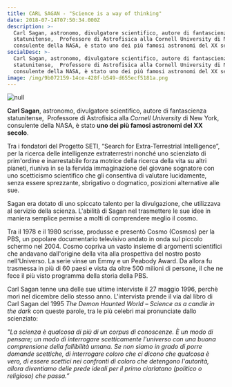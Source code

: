 ```yaml
---
title: CARL SAGAN - "Science is a way of thinking"
date: 2018-07-14T07:50:34.000Z
description: >-
  Carl Sagan, astronomo, divulgatore scientifico, autore di fantascienza
  statunitense,  Professore di Astrofisica alla Cornell University di New York,
  consulente della NASA, è stato uno dei più famosi astronomi del XX secolo.
socialDesc: >-
  Carl Sagan, astronomo, divulgatore scientifico, autore di fantascienza
  statunitense,  Professore di Astrofisica alla Cornell University di New York,
  consulente della NASA, è stato uno dei più famosi astronomi del XX secolo.
image: /img/9b072159-14ce-428f-b549-d655ecf5181a.png
---
```

![null](/img/9b072159-14ce-428f-b549-d655ecf5181a.png)

**Carl Sagan**, astronomo, divulgatore scientifico, autore di fantascienza statunitense,  Professore di Astrofisica alla _Cornell University_ di New York, consulente della NASA, è stato **uno dei più famosi astronomi del XX secolo**.

Tra i fondatori del Progetto SETI, “Search for Extra-Terrestrial Intelligence”, per la ricerca delle intelligenze extraterrestri nonché uno scienziato di prim'ordine e inarrestabile forza motrice della ricerca della vita su altri pianeti, riuniva in se la fervida immaginazione del giovane sognatore con uno scetticismo scientifico che gli consentiva di valutare lucidamente, senza essere sprezzante, sbrigativo o dogmatico, posizioni alternative alle sue.

Sagan era dotato di uno spiccato talento per la divulgazione, che utilizzava al servizio della scienza. L'abilità di Sagan nel trasmettere le sue idee in maniera semplice permise a molti di comprendere meglio il cosmo.

Tra il 1978 e il 1980 scrisse, produsse e presentò Cosmo (Cosmos) per la PBS, un popolare documentario televisivo andato in onda sul piccolo schermo nel 2004. Cosmo copriva un vasto insieme di argomenti scientifici che andavano dall'origine della vita alla prospettiva del nostro posto nell'Universo. La serie vinse un Emmy e un Peabody Award. Da allora fu trasmessa in più di 60 paesi e vista da oltre 500 milioni di persone, il che ne fece il più visto programma della storia della PBS.

Carl Sagan tenne una delle sue ultime interviste il 27 maggio 1996, perchè morì nel dicembre dello stesso anno. L'intervista prende il via dal libro di Carl Sagan del 1995 _The Demon Haunted World – Science as a candle in the dark_ con queste parole, tra le più celebri mai pronunciate dallo scienziato:

_"La scienza è qualcosa di più di un corpus di conoscenze. È un modo di pensare; un modo di interrogare scetticamente l'universo con una buona comprensione della fallibilità umana. Se non siamo in grado di porre domande scettiche, di interrogare coloro che ci dicono che qualcosa è vero, di essere scettici nei confronti di coloro che detengono l'autorità, allora diventiamo delle prede ideali per il primo ciarlatano (politico o religioso) che passa.”_
